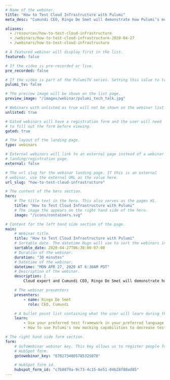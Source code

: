```yaml
---
# Name of the webinar.
title: "How to Test Cloud Infrastructure with Pulumi"
meta_desc: "Cumundi CEO, Ringo De Smet will demonstrate how Pulumi’s mocking capabilities make it easy to ensure that cloud resources are provisioned the right way."

aliases:
  - /resources/how-to-test-cloud-infrastructure
  - /webinars/how-to-test-cloud-infrastructure-2020-04-27
  - /webinars/how-to-test-cloud-infrastructure

# A featured webinar will display first in the list.
featured: false

# If the video is pre-recorded or live.
pre_recorded: false

# If the video is part of the PulumiTV series. Setting this value to true will list the video in the "PulumiTV" section.
pulumi_tv: false

# The preview image will be shown on the list page.
preview_image: "/images/webinar/pulumi_tech_talk.jpg"

# Webinars with unlisted as true will not be shown on the webinar list
unlisted: true

# Gated webinars will have a registration form and the user will need
# to fill out the form before viewing.
gated: true

# The layout of the landing page.
type: webinars

# External webinars will link to an external page instead of a webinar
# landing/registration page.
external: false

# The url slug for the webinar landing page. If this is an external
# webinar, use the external URL as the value here.
url_slug: "how-to-test-cloud-infrastructure"

# The content of the hero section.
hero:
    # The title text in the hero. This also serves as the pages H1.
    title: "How to Test Cloud Infrastructure with Pulumi"
    # The image the appears on the right hand side of the hero.
    image: "/icons/containers.svg"

# Content for the left hand side section of the page.
main:
    # Webinar title.
    title: "How to Test Cloud Infrastructure with Pulumi"
    # Sortable date. The datetime Hugo will use to sort the webinars in date order.
    sortable_date: 2020-04-27T06:30:00-07:00
    # Duration of the webinar.
    duration: "30 minutes"
    # Datetime of the webinar.
    datetime: "MON APR 27, 2020 AT 6:30AM PDT"
    # Description of the webinar.
    description: |
        Cloud expert and Cumundi CEO, Ringo De Smet will demonstrate how Pulumi’s new mocking capabilities and multi-language support make it easy to use modern test frameworks to ensure that cloud resources are configured and provisioned the right way the first time.

    # The webinar presenters
    presenters:
        - name: Ringo De Smet
          role: CEO, Cumundi

    # A bullet point list containing what the user will learn during the webinar.
    learn:
        - Use your preferred test framework in your preferred language to test cloud resources.
        - How to use Pulumi's new mocking capabilities to decrease test execution time.

# The right hand side form section.
form:
    # GoToWebinar webinar key. This key allows us to register people for webinars via the
    # HubSpot form.
    gotowebinar_key: "6782734805785325070"

    # HubSpot form id.
    hubspot_form_id: "c7b0879a-9c73-4c15-be51-04b28f80ad85"
---
```

